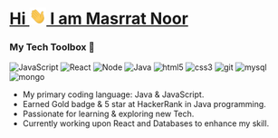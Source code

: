 # [Hi <img src="https://raw.githubusercontent.com/ABSphreak/ABSphreak/master/gifs/Hi.gif" width="30px"> I am Masrrat Noor](https://www.instagram.com/developer_khushi_/)

### My Tech Toolbox 🧰

<p align="left">
<img src="https://cdn4.iconfinder.com/data/icons/logos-and-brands/512/187_Js_logo_logos-256.png" alt="JavaScript" width="40" height="40"/>
<img src="https://cdn4.iconfinder.com/data/icons/logos-3/600/React.js_logo-256.png" alt="React" width="40" height="40"/>
<img src="https://cdn.freebiesupply.com/logos/large/2x/nodejs-1-logo-png-transparent.png" alt="Node" width="50" height="30"/>
<img src="https://cdn4.iconfinder.com/data/icons/logos-and-brands/512/181_Java_logo_logos-256.png" alt="Java" width="40" height="40"/>
<img src="https://upload.wikimedia.org/wikipedia/commons/thumb/6/61/HTML5_logo_and_wordmark.svg/512px-HTML5_logo_and_wordmark.svg.png" alt="html5" height="40"/> 
<img src="https://upload.wikimedia.org/wikipedia/commons/thumb/d/d5/CSS3_logo_and_wordmark.svg/1200px-CSS3_logo_and_wordmark.svg.png" alt="css3" height="40"/> 
<img src="https://www.vectorlogo.zone/logos/git-scm/git-scm-icon.svg" alt="git" width="40" height="40"/> 
<img src="https://i.pinimg.com/originals/50/f1/58/50f1582a95bdac10f1c3fa295c8b947b.png" alt="mysql" width="40" height="40"/>
<img src="https://cdn.icon-icons.com/icons2/2415/PNG/512/mongodb_original_wordmark_logo_icon_146425.png" alt="mongo" width="40" height="40"/>
</p>

* My primary coding language: Java & JavaScript.
* Earned Gold badge & 5 star at HackerRank in Java programming.
* Passionate for learning & exploring new Tech.
* Currently working upon React and Databases to enhance my skill.

<!---
developer-Masrrat/developer-Masrrat is a ✨ special ✨ repository because its `README.md` (this file) appears on your GitHub profile.
You can click the Preview link to take a look at your changes.
--->
